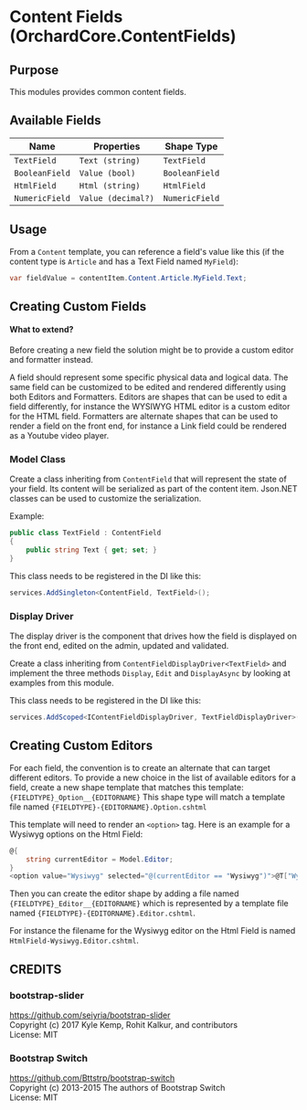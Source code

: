 # Content Fields (OrchardCore.ContentFields)

## Purpose

This modules provides common content fields.

## Available Fields

| Name | Properties | Shape Type |
| --- | --- | --- |
| `TextField` | `Text (string)` | `TextField` |
| `BooleanField` | `Value (bool)` | `BooleanField` |
| `HtmlField` | `Html (string)` | `HtmlField` |
| `NumericField` | `Value (decimal?)` | `NumericField` |

## Usage

From a `Content` template, you can reference a field's value like this
(if the content type is `Article` and has a Text Field named `MyField`):

```csharp
var fieldValue = contentItem.Content.Article.MyField.Text;
```

## Creating Custom Fields

#### What to extend?
Before creating a new field the solution might be to provide a custom editor and formatter 
instead.

A field should represent some specific physical data and logical data. The same field can be customized
to be edited and rendered differently using both Editors and Formatters. Editors are shapes that can
be used to edit a field differently, for instance the WYSIWYG HTML editor is a custom editor for the HTML
field. Formatters are alternate shapes that can be used to render a field on the front end, for instance
a Link field could be rendered as a Youtube video player. 

### Model Class

Create a class inheriting from `ContentField` that will represent the state of your field.
Its content will be serialized as part of the content item.
Json.NET classes can be used to customize the serialization.

Example:
```csharp
public class TextField : ContentField
{
    public string Text { get; set; }
}

```

This class needs to be registered in the DI like this:
```csharp
services.AddSingleton<ContentField, TextField>();
```

### Display Driver

The display driver is the component that drives how the field is displayed on the front end, edited on
the admin, updated and validated.

Create a class inheriting from `ContentFieldDisplayDriver<TextField>` and implement the three methods 
`Display`, `Edit` and `DisplayAsync` by looking at examples from this module.

This class needs to be registered in the DI like this:
```csharp
services.AddScoped<IContentFieldDisplayDriver, TextFieldDisplayDriver>();
```

## Creating Custom Editors

For each field, the convention is to create an alternate that can target different editors. To provide
a new choice in the list of available editors for a field, create a new shape template that matches this
template: `{FIELDTYPE}_Option__{EDITORNAME}`
This shape type will match a template file named `{FIELDTYPE}-{EDITORNAME}.Option.cshtml`

This template will need to render an `<option>` tag. Here is an example for a Wysiwyg options on the 
Html Field:
```csharp
@{
    string currentEditor = Model.Editor;
}
<option value="Wysiwyg" selected="@(currentEditor == "Wysiwyg")">@T["Wysiwyg editor"]</option>
```

Then you can create the editor shape by adding a file named `{FIELDTYPE}_Editor__{EDITORNAME}` which is
represented by a template file named `{FIELDTYPE}-{EDITORNAME}.Editor.cshtml`. 

For instance the filename for the Wysiwyg editor on the Html Field is named `HtmlField-Wysiwyg.Editor.cshtml`.

## CREDITS

### bootstrap-slider
<https://github.com/seiyria/bootstrap-slider>  
Copyright (c) 2017 Kyle Kemp, Rohit Kalkur, and contributors  
License: MIT

### Bootstrap Switch
<https://github.com/Bttstrp/bootstrap-switch>  
Copyright (c) 2013-2015 The authors of Bootstrap Switch  
License: MIT
